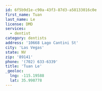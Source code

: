 ```yaml
---
id: 6f5b9d1e-c90a-43f3-87d3-a58133016c0e
first_name: Tuan
last_name: Le
license: DMD
services:
  - dentist
category: dentists
address: '10668 Lago Cantini St'
city: 'Las Vegas'
state: NV
zip: '89141'
phone: '(702) 633-6339'
title: 'Tuan Le'
_geoloc:
  lng: -115.19588
  lat: 35.998778
---
```


